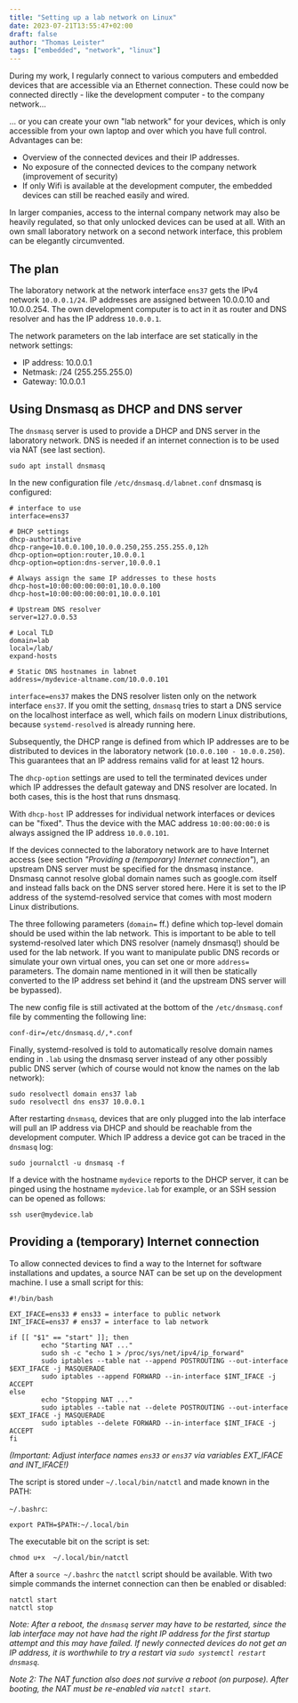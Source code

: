 ```yaml
---
title: "Setting up a lab network on Linux"
date: 2023-07-21T13:55:47+02:00
draft: false
author: "Thomas Leister"
tags: ["embedded", "network", "linux"]
---
```


During my work, I regularly connect to various computers and embedded devices that are accessible via an Ethernet connection. These could now be connected directly - like the development computer - to the company network...

... or you can create your own "lab network" for your devices, which is only accessible from your own laptop and over which you have full control. Advantages can be:

* Overview of the connected devices and their IP addresses.
* No exposure of the connected devices to the company network (improvement of security)
* If only Wifi is available at the development computer, the embedded devices can still be reached easily and wired.

In larger companies, access to the internal company network may also be heavily regulated, so that only unlocked devices can be used at all. With an own small laboratory network on a second network interface, this problem can be elegantly circumvented.

<!--more-->


## The plan

The laboratory network at the network interface `ens37` gets the IPv4 network `10.0.0.1/24`. IP addresses are assigned between 10.0.0.10 and 10.0.0.254. The own development computer is to act in it as router and DNS resolver and has the IP address `10.0.0.1`.

The network parameters on the lab interface are set statically in the network settings:

* IP address: 10.0.0.1
* Netmask: /24 (255.255.255.0)
* Gateway: 10.0.0.1

## Using Dnsmasq as DHCP and DNS server

The `dnsmasq` server is used to provide a DHCP and DNS server in the laboratory network. DNS is needed if an internet connection is to be used via NAT (see last section).

	sudo apt install dnsmasq

In the new configuration file `/etc/dnsmasq.d/labnet.conf` dnsmasq is configured:

	# interface to use
	interface=ens37
	
	# DHCP settings
	dhcp-authoritative
	dhcp-range=10.0.0.100,10.0.0.250,255.255.255.0,12h
	dhcp-option=option:router,10.0.0.1
	dhcp-option=option:dns-server,10.0.0.1
	
	# Always assign the same IP addresses to these hosts
	dhcp-host=10:00:00:00:00:01,10.0.0.100
	dhcp-host=10:00:00:00:00:01,10.0.0.101
	
	# Upstream DNS resolver
	server=127.0.0.53
	
	# Local TLD
	domain=lab
	local=/lab/
	expand-hosts
	
	# Static DNS hostnames in labnet
	address=/mydevice-altname.com/10.0.0.101

`interface=ens37` makes the DNS resolver listen only on the network interface `ens37`. If you omit the setting, `dnsmasq` tries to start a DNS service on the localhost interface as well, which fails on modern Linux distributions, because `systemd-resolved` is already running here. 

Subsequently, the DHCP range is defined from which IP addresses are to be distributed to devices in the laboratory network (`10.0.0.100 - 10.0.0.250`). This guarantees that an IP address remains valid for at least 12 hours.

The `dhcp-option` settings are used to tell the terminated devices under which IP addresses the default gateway and DNS resolver are located. In both cases, this is the host that runs dnsmasq.

With `dhcp-host` IP addresses for individual network interfaces or devices can be "fixed". Thus the device with the MAC address `10:00:00:00:0` is always assigned the IP address `10.0.0.101`.

If the devices connected to the laboratory network are to have Internet access (see section _"Providing a (temporary) Internet connection"_), an upstream DNS server must be specified for the dnsmasq instance. Dnsmasq cannot resolve global domain names such as google.com itself and instead falls back on the DNS server stored here. Here it is set to the IP address of the systemd-resolved service that comes with most modern Linux distributions.

The three following parameters (`domain=` ff.) define which top-level domain should be used within the lab network. This is important to be able to tell systemd-resolved later which DNS resolver (namely dnsmasq!) should be used for the lab network. 
If you want to manipulate public DNS records or simulate your own virtual ones, you can set one or more `address=` parameters. The domain name mentioned in it will then be statically converted to the IP address set behind it (and the upstream DNS server will be bypassed). 


The new config file is still activated at the bottom of the `/etc/dnsmasq.conf` file by commenting the following line:

	conf-dir=/etc/dnsmasq.d/,*.conf

Finally, systemd-resolved is told to automatically resolve domain names ending in `.lab` using the dnsmasq server instead of any other possibly public DNS server (which of course would not know the names on the lab network):

	sudo resolvectl domain ens37 lab
	sudo resolvectl dns ens37 10.0.0.1


After restarting `dnsmasq`, devices that are only plugged into the lab interface will pull an IP address via DHCP and should be reachable from the development computer. Which IP address a device got can be traced in the `dnsmasq` log:

	sudo journalctl -u dnsmasq -f

If a device with the hostname `mydevice` reports to the DHCP server, it can be pinged using the hostname `mydevice.lab` for example, or an SSH session can be opened as follows:

	ssh user@mydevice.lab



## Providing a (temporary) Internet connection

To allow connected devices to find a way to the Internet for software installations and updates, a source NAT can be set up on the development machine. I use a small script for this:

	#!/bin/bash

	EXT_IFACE=ens33 # ens33 = interface to public network
	INT_IFACE=ens37 # ens37 = interface to lab network
	
	if [[ "$1" == "start" ]]; then
	        echo "Starting NAT ..."
	        sudo sh -c "echo 1 > /proc/sys/net/ipv4/ip_forward"
	        sudo iptables --table nat --append POSTROUTING --out-interface $EXT_IFACE -j MASQUERADE
	        sudo iptables --append FORWARD --in-interface $INT_IFACE -j ACCEPT
	else
	        echo "Stopping NAT ..."
	        sudo iptables --table nat --delete POSTROUTING --out-interface $EXT_IFACE -j MASQUERADE
	        sudo iptables --delete FORWARD --in-interface $INT_IFACE -j ACCEPT
	fi

_(Important: Adjust interface names `ens33` or `ens37` via variables EXT_IFACE and INT_IFACE!)_

The script is stored under `~/.local/bin/natctl` and made known in the PATH:

`~/.bashrc`:

	export PATH=$PATH:~/.local/bin

The executable bit on the script is set:

	chmod u+x  ~/.local/bin/natctl

After a `source ~/.bashrc` the `natctl` script should be available. With two simple commands the internet connection can then be enabled or disabled:

	natctl start
	natctl stop

_Note: After a reboot, the `dnsmasq` server may have to be restarted, since the lab interface may not have had the right IP address for the first startup attempt and this may have failed. If newly connected devices do not get an IP address, it is worthwhile to try a restart via `sudo systemctl restart dnsmasq`._

_Note 2: The NAT function also does not survive a reboot (on purpose). After booting, the NAT must be re-enabled via `natctl start`._
